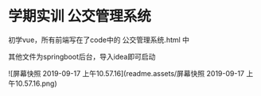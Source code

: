 # 学期实训 公交管理系统

初学vue，所有前端写在了code中的 公交管理系统.html 中

其他文件为springboot后台，导入idea即可启动

![屏幕快照 2019-09-17 上午10.57.16](readme.assets/屏幕快照 2019-09-17 上午10.57.16.png)